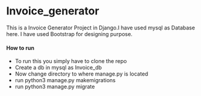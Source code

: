 # Invoice_generator
This is a Invoice Generator Project in Django.I have used mysql as Database here. I have used Bootstrap for designing purpose.
#### How to run 

* To run this you simply have to clone the repo
* Create a db in mysql as Invoice_db
* Now change directory to where manage.py is located 
* run python3 manage.py makemigrations
* run python3 manage.py migrate




